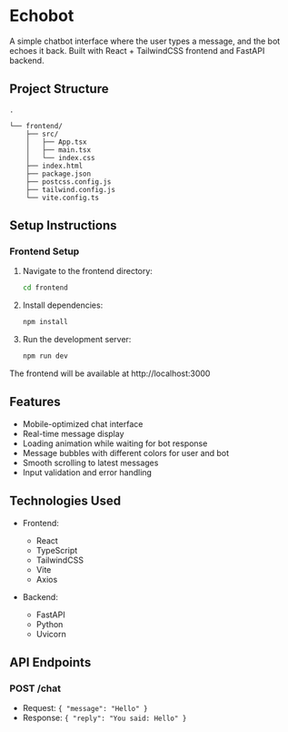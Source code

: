 # Echobot

A simple chatbot interface where the user types a message, and the bot echoes it back. Built with React + TailwindCSS frontend and FastAPI backend.

## Project Structure

```
.

└── frontend/
    ├── src/
    │   ├── App.tsx
    │   ├── main.tsx
    │   └── index.css
    ├── index.html
    ├── package.json
    ├── postcss.config.js
    ├── tailwind.config.js
    └── vite.config.ts
```

## Setup Instructions



### Frontend Setup

1. Navigate to the frontend directory:
   ```bash
   cd frontend
   ```

2. Install dependencies:
   ```bash
   npm install
   ```

3. Run the development server:
   ```bash
   npm run dev
   ```

The frontend will be available at http://localhost:3000

## Features

- Mobile-optimized chat interface
- Real-time message display
- Loading animation while waiting for bot response
- Message bubbles with different colors for user and bot
- Smooth scrolling to latest messages
- Input validation and error handling

## Technologies Used

- Frontend:
  - React
  - TypeScript
  - TailwindCSS
  - Vite
  - Axios

- Backend:
  - FastAPI
  - Python
  - Uvicorn

## API Endpoints

### POST /chat
- Request: `{ "message": "Hello" }`
- Response: `{ "reply": "You said: Hello" }` 

